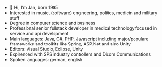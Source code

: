 - 👋 Hi, I’m Jan, born 1995
- Interested in music, (software) engineering, politics, medicin and military stuff
- Degree in computer science and business
- Professional senior fullstack developer in medical technology focused in service and api development
- Main languages: Java, C#, PHP, Javascript including major/populare frameworks and toolkits like Spring, ASP.Net and also Unity
- Editors: Visual Studio, Eclipse, Unity
- Expirenced with SPS industry controllers and Dicom Communications
- Spoken languages: german, english
<!---
JanW95/JanW95 is a ✨ special ✨ repository because its `README.md` (this file) appears on your GitHub profile.
You can click the Preview link to take a look at your changes.
--->
